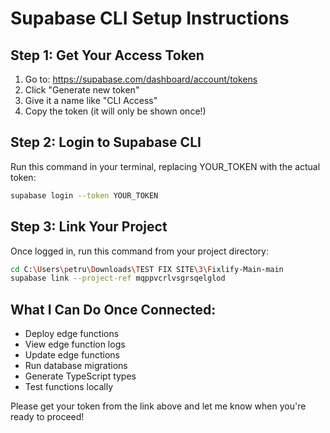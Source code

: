 # Supabase CLI Setup Instructions

## Step 1: Get Your Access Token
1. Go to: https://supabase.com/dashboard/account/tokens
2. Click "Generate new token"
3. Give it a name like "CLI Access"
4. Copy the token (it will only be shown once!)

## Step 2: Login to Supabase CLI
Run this command in your terminal, replacing YOUR_TOKEN with the actual token:

```bash
supabase login --token YOUR_TOKEN
```

## Step 3: Link Your Project
Once logged in, run this command from your project directory:

```bash
cd C:\Users\petru\Downloads\TEST FIX SITE\3\Fixlify-Main-main
supabase link --project-ref mqppvcrlvsgrsqelglod
```

## What I Can Do Once Connected:
- Deploy edge functions
- View edge function logs
- Update edge functions
- Run database migrations
- Generate TypeScript types
- Test functions locally

Please get your token from the link above and let me know when you're ready to proceed!